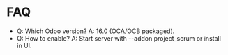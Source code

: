 # FAQ

- Q: Which Odoo version? A: 16.0 (OCA/OCB packaged).
- Q: How to enable? A: Start server with --addon project_scrum or install in UI.
